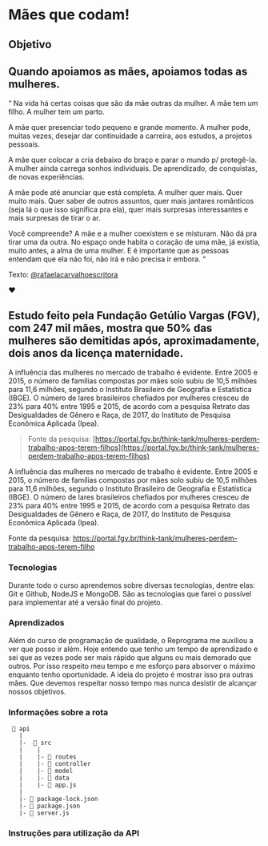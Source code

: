 # Mães que codam! 

## Objetivo

## Quando apoiamos as mães, apoiamos todas as mulheres.

“ Na vida há certas coisas que são da mãe outras da mulher. A mãe tem um filho. A mulher tem um parto.

A mãe quer presenciar todo pequeno e grande momento. A mulher pode, muitas vezes, desejar dar continuidade a carreira, aos estudos, a projetos pessoais.

A mãe quer colocar a cria debaixo do braço e parar o mundo p/ protegê-la. A mulher ainda carrega sonhos individuais. De aprendizado, de conquistas, de novas experiências.

A mãe pode até anunciar que está completa. A mulher quer mais. Quer muito mais. Quer saber de outros assuntos, quer mais jantares românticos (seja lá o que isso significa pra ela), quer mais surpresas interessantes e mais surpresas de tirar o ar. 

Você compreende? A mãe e a mulher coexistem e se misturam. Não dá pra tirar uma da outra. No espaço onde habita o coração de uma mãe, já existia, muito antes, a alma de uma mulher. E é importante que as pessoas entendam que ela não foi, não irá e não precisa ir embora. “

Texto: [@rafaelacarvalhoescritora](https://www.instagram.com/rafaelacarvalhoescritora/)

♥️

## Estudo feito pela Fundação Getúlio Vargas (FGV), com 247 mil mães, mostra que 50% das mulheres são demitidas após, aproximadamente, dois anos da licença maternidade.

A influência das mulheres no mercado de trabalho é evidente. Entre 2005 e 2015, o número de famílias compostas por mães solo subiu de 10,5 milhões para 11,6 milhões, segundo o Instituto Brasileiro de Geografia e Estatística (IBGE). O número de lares brasileiros chefiados por mulheres cresceu de 23% para 40% entre 1995 e 2015, de acordo com a pesquisa Retrato das Desigualdades de Gênero e Raça, de 2017, do Instituto de Pesquisa Econômica Aplicada (Ipea).

> Fonte da pesquisa: [https://portal.fgv.br/think-tank/mulheres-perdem-trabalho-apos-terem-filhos](https://portal.fgv.br/think-tank/mulheres-perdem-trabalho-apos-terem-filhos)

A influência das mulheres no mercado de trabalho é evidente. Entre 2005 e 2015, o número de famílias compostas por mães solo subiu de 10,5 milhões para 11,6 milhões, segundo o Instituto Brasileiro de Geografia e Estatística (IBGE). O número de lares brasileiros chefiados por mulheres cresceu de 23% para 40% entre 1995 e 2015, de acordo com a pesquisa Retrato das Desigualdades de Gênero e Raça, de 2017, do Instituto de Pesquisa Econômica Aplicada (Ipea).

Fonte da pesquisa: https://portal.fgv.br/think-tank/mulheres-perdem-trabalho-apos-terem-filho

### Tecnologias

Durante todo o curso aprendemos sobre diversas tecnologias, dentre elas: Git e Github, NodeJS e MongoDB. São as tecnologias que farei o possível para implementar até a versão final do projeto.


### Aprendizados

Além do curso de programação de qualidade, o Reprograma me auxiliou a ver que posso ir além. Hoje entendo que tenho um tempo de aprendizado e sei que as vezes pode ser mais rápido que alguns ou mais demorado que outros. Por isso respeito meu tempo e me esforço para absorver o máximo enquanto tenho oportunidade.
A ideia do projeto é mostrar isso pra outras mães. Que devemos respeitar nosso tempo mas nunca desistir de alcançar nossos objetivos. 



### Informações sobre a rota

```
 📁 api
   |
   |-  📁 src
   |    |  
   |    |- 📁 routes
   |    |- 📁 controller
   |    |- 📁 model
   |    |- 📁 data
   |    |- 📄 app.js
   |
   |- 📄 package-lock.json 
   |- 📄 package.json 
   |- 📄 server.js
```

### Instruções para utilização da API
